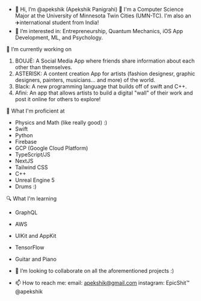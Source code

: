 - 👋 Hi, I’m @apekshik (Apekshik Panigrahi) 
🏫 I'm a Computer Science Major at the University of Minnesota Twin Cities (UMN-TC). I'm also an ✈️international student from India! 
- 👀 I’m interested in: Entrepreneurship, Quantum Mechanics, iOS App Development, ML, and Psychology.

🌱 I’m currently working on 
1) BOUJÈ: A Social Media App where friends share information about each other than themselves. 
2) ASTERISK: A content creation App for artists (fashion designesr, graphic designers, painters, musicians... and more) of the world. 
3) Black: A new programming language that builds off of swift and C++. 
4) Afini: An app that allows artists to build a digital "wall" of their work and post it online for others to explore! 

🔬 What I'm proficient at
- Physics and Math (like really good) :)  
- Swift
- Python
- Firebase
- GCP (Google Cloud Platform)
- TypeScript/JS 
- NextJS 
- Tailwind CSS 
- C++ 
- Unreal Engine 5
- Drums :) 

🔍 What I'm learning 
- GraphQL
- AWS
- UIKit and AppKit
- TensorFlow
- Guitar and Piano


- 💞️ I’m looking to collaborate on all the aforementioned projects :) 

- 📫 How to reach me:
email: apekshik@gmail.com 
instagram: EpicShit™️ @apekshik 

<!---
apekshik/apekshik is a ✨ special ✨ repository because its `README.md` (this file) appears on your GitHub profile.
You can click the Preview link to take a look at your changes.
--->
